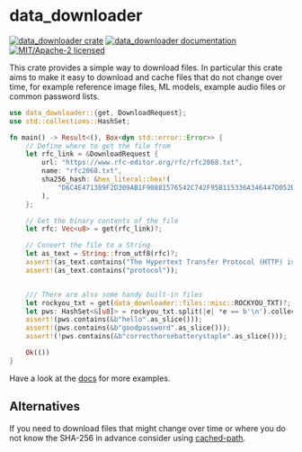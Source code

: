 # data_downloader

[![data_downloader crate](https://img.shields.io/crates/v/data_downloader.svg)](https://crates.io/crates/data_downloader)
[![data_downloader documentation](https://docs.rs/data_downloader/badge.svg)](https://docs.rs/data_downloader)
[![MIT/Apache-2 licensed](https://img.shields.io/crates/l/data_downloader.svg)](./LICENSE-APACHE)

This crate provides a simple way to download files.
In particular this crate aims to make it easy to download and cache files
that do not change over time, for example reference image files, ML models,
example audio files or common password lists.


```rust
use data_downloader::{get, DownloadRequest};
use std::collections::HashSet;

fn main() -> Result<(), Box<dyn std::error::Error>> {
    // Define where to get the file from
    let rfc_link = &DownloadRequest {
        url: "https://www.rfc-editor.org/rfc/rfc2068.txt",
        name: "rfc2068.txt",
        sha256_hash: &hex_literal::hex!(
            "D6C4E471389F2D309AB1F90881576542C742F95B115336A346447D052E0477CF"
        ),
    };

    // Get the binary contents of the file
    let rfc: Vec<u8> = get(rfc_link)?;

    // Convert the file to a String
    let as_text = String::from_utf8(rfc)?;
    assert!(as_text.contains("The Hypertext Transfer Protocol (HTTP) is an application-level"));
    assert!(as_text.contains("protocol"));


    /// There are also some handy built-in files 
    let rockyou_txt = get(data_downloader::files::misc::ROCKYOU_TXT)?;
    let pws: HashSet<&[u8]> = rockyou_txt.split(|e| *e == b'\n').collect();
    assert!(pws.contains(&b"hello".as_slice()));
    assert!(pws.contains(&b"goodpassword".as_slice()));
    assert!(!pws.contains(&b"correcthorsebatterystaple".as_slice()));

    Ok(())
}

```

Have a look at the [docs](https://docs.rs/data_downloader) for more examples.


## Alternatives
If you need to download files that might change over time or where you do not know the SHA-256 in advance consider using [cached-path](https://crates.io/crates/cached-path).

